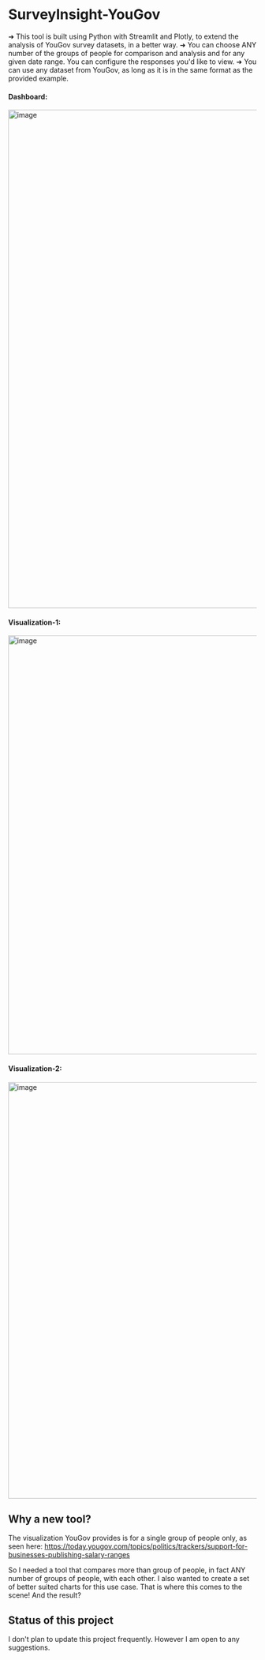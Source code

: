 # SurveyInsight-YouGov
➜ This tool is built using Python with Streamlit and Plotly, to extend the analysis of YouGov survey datasets, in a better way.
➜ You can choose ANY number of the groups of people for comparison and analysis and for any given date range. You can configure the responses you'd like to view.
➜ You can use any dataset from YouGov, as long as it is in the same format as the provided example.

#### Dashboard:

<img width="1920" height="1010" alt="image" src="https://github.com/user-attachments/assets/9e6c1678-100a-448c-a855-631c6f9fc5e3" />

#### Visualization-1:

<img width="1299" height="849" alt="image" src="https://github.com/user-attachments/assets/868ab297-bc8f-4cf3-a8ac-a04e9277f881" />

#### Visualization-2:

<img width="1336" height="844" alt="image" src="https://github.com/user-attachments/assets/899ee2f9-1120-4487-8879-0ff071908302" />

## Why a new tool?

The visualization YouGov provides is for a single group of people only, as seen here: https://today.yougov.com/topics/politics/trackers/support-for-businesses-publishing-salary-ranges

So I needed a tool that compares more than group of people, in fact ANY number of groups of people, with each other.
I also wanted to create a set of better suited charts for this use case. That is where this comes to the scene! And the result?

## Status of this project

I don't plan to update this project frequently. However I am open to any suggestions.



